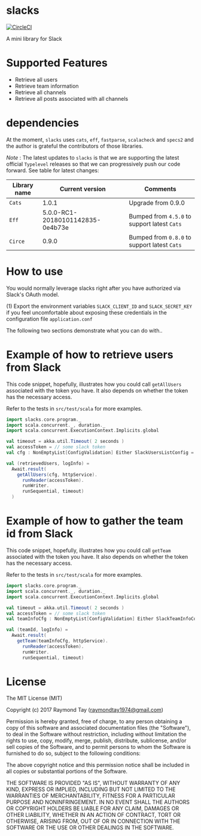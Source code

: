 # slacks

[![CircleCI](https://circleci.com/gh/raymondtay/slacks/tree/master.svg?style=svg)](https://circleci.com/gh/raymondtay/slacks/tree/master)

A mini library for Slack

# Supported Features

* Retrieve all users
* Retrieve team information
* Retrieve all channels
* Retrieve all posts associated with all channels

# dependencies

At the moment, `slacks` uses `cats`, `eff`, `fastparse`, `scalacheck` and
`specs2` and the author is grateful the contributors of those libraries.

*Note* : The latest updates to `slacks` is that we are supporting the latest official `Typelevel` releases so that we can progressively push our code forward. See table for latest changes:

Library name | Current version | Comments
-------------| ----------------|----------
`Cats`       | 1.0.1           | Upgrade from 0.9.0
`Eff`        | 5.0.0-RC1-20180101142835-0e4b73e| Bumped from `4.5.0` to support latest `Cats`
`Circe`      | 0.9.0 | Bumped from `0.8.0` to support latest `Cats`


# How to use 

You would normally leverage slacks right after you have authorized via Slack's
OAuth model.

(1) Export the environment variables `SLACK_CLIENT_ID` and `SLACK_SECRET_KEY`
if you feel uncomfortable about exposing these credentials in the configuration
file `application.conf`

The following two sections demonstrate what you can do with..

# Example of how to retrieve users from Slack
This code snippet, hopefully, illustrates how you could call `getAllUsers`
associated with the token you have. It also depends on whether the token has
the necessary access.

Refer to the tests in `src/test/scala` for more examples.

```scala
import slacks.core.program._
import scala.concurrent._, duration._
import scala.concurrent.ExecutionContext.Implicits.global

val timeout = akka.util.Timeout( 2 seconds )
val accessToken = // some slack token
val cfg : NonEmptyList[ConfigValidation] Either SlackUsersListConfig = // configuration 

val (retrievedUsers, logInfo) =
  Await.result(
    getAllUsers(cfg, httpService).
      runReader(accessToken).
      runWriter.
      runSequential, timeout)
  )

```

# Example of how to gather the team id from Slack
This code snippet, hopefully, illustrates how you could call `getTeam`
associated with the token you have. It also depends on whether the token has
the necessary access.

Refer to the tests in `src/test/scala` for more examples.

```scala
import slacks.core.program._
import scala.concurrent._, duration._
import scala.concurrent.ExecutionContext.Implicits.global

val timeout = akka.util.Timeout( 2 seconds )
val accessToken = // some slack token
val teamInfoCfg : NonEmptyList[ConfigValidation] Either SlackTeamInfoConfig = // config object

val (teamId, logInfo) =
  Await.result(
    getTeam(teamInfoCfg, httpService).
      runReader(accessToken).
      runWriter.
      runSequential, timeout)
```
# License

The MIT License (MIT)

Copyright (c) 2017 Raymond Tay (raymondtay1974@gmail.com)

Permission is hereby granted, free of charge, to any person obtaining a copy of this software and associated documentation files (the "Software"), to deal in the Software without restriction, including without limitation the rights to use, copy, modify, merge, publish, distribute, sublicense, and/or sell copies of the Software, and to permit persons to whom the Software is furnished to do so, subject to the following conditions:

The above copyright notice and this permission notice shall be included in all copies or substantial portions of the Software.

THE SOFTWARE IS PROVIDED "AS IS", WITHOUT WARRANTY OF ANY KIND, EXPRESS OR IMPLIED, INCLUDING BUT NOT LIMITED TO THE WARRANTIES OF MERCHANTABILITY, FITNESS FOR A PARTICULAR PURPOSE AND NONINFRINGEMENT. IN NO EVENT SHALL THE AUTHORS OR COPYRIGHT HOLDERS BE LIABLE FOR ANY CLAIM, DAMAGES OR OTHER LIABILITY, WHETHER IN AN ACTION OF CONTRACT, TORT OR OTHERWISE, ARISING FROM, OUT OF OR IN CONNECTION WITH THE SOFTWARE OR THE USE OR OTHER DEALINGS IN THE SOFTWARE.

